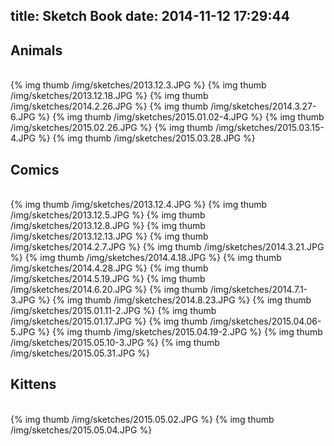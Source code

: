 title: Sketch Book
date: 2014-11-12 17:29:44
---
## Animals
</br>
{% img thumb /img/sketches/2013.12.3.JPG %} {% img thumb /img/sketches/2013.12.18.JPG %} {% img thumb /img/sketches/2014.2.26.JPG %} {% img thumb /img/sketches/2014.3.27-6.JPG %} {% img thumb /img/sketches/2015.01.02-4.JPG %} {% img thumb /img/sketches/2015.02.26.JPG %} {% img thumb /img/sketches/2015.03.15-4.JPG %}
{% img thumb /img/sketches/2015.03.28.JPG %}

## Comics
</br>
{% img thumb /img/sketches/2013.12.4.JPG %} {% img thumb /img/sketches/2013.12.5.JPG %} {% img thumb /img/sketches/2013.12.8.JPG %} {% img thumb /img/sketches/2013.12.13.JPG %} {% img thumb /img/sketches/2014.2.7.JPG %} {% img thumb /img/sketches/2014.3.21.JPG %} {% img thumb /img/sketches/2014.4.18.JPG %}
{% img thumb /img/sketches/2014.4.28.JPG %} {% img thumb /img/sketches/2014.5.19.JPG %} {% img thumb /img/sketches/2014.6.20.JPG %} {% img thumb /img/sketches/2014.7.1-3.JPG %} {% img thumb /img/sketches/2014.8.23.JPG %} {% img thumb /img/sketches/2015.01.11-2.JPG %} {% img thumb /img/sketches/2015.01.17.JPG %}
{% img thumb /img/sketches/2015.04.06-5.JPG %} {% img thumb /img/sketches/2015.04.19-2.JPG %} {% img thumb /img/sketches/2015.05.10-3.JPG %} {% img thumb /img/sketches/2015.05.31.JPG %}

## Kittens
</br>
{% img thumb /img/sketches/2015.05.02.JPG %} {% img thumb /img/sketches/2015.05.04.JPG %}